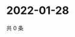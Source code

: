 # 2022-01-28

共 0 条

<!-- BEGIN WEIBO -->
<!-- 最后更新时间 Fri Jan 28 2022 11:11:24 GMT+0800 (China Standard Time) -->

<!-- END WEIBO -->

